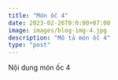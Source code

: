 ```yaml
---
title: "Món ốc 4"
date: 2023-02-26T0:0:00+07:00
image: images/blog-img-4.jpg
description: "Mô tả món ốc 4"
type: "post"
---
```


Nội dung món ốc 4
